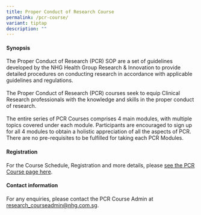```yaml
---
title: Proper Conduct of Research Course
permalink: /pcr-course/
variant: tiptap
description: ""
---
```

<h4><strong>Synopsis</strong></h4>
<p>The Proper Conduct of Research (PCR) SOP are a set of guidelines developed
by the NHG Health Group Research &amp; Innovation&nbsp;to provide detailed
procedures on conducting research in accordance with applicable guidelines
and regulations.
<br>
<br>The Proper Conduct of Research (PCR) courses seek to equip Clinical Research
professionals with the knowledge and skills in the proper conduct of research.
<br>
<br>The entire series of PCR Courses comprises 4 main modules, with multiple
topics covered under each module. Participants are encouraged to sign up
for all 4 modules to obtain a holistic appreciation of all the aspects
of PCR. There are no pre-requisites to be fulfilled for taking each PCR
Modules.</p>
<p></p>
<h4><strong>Registration</strong></h4>
<p>For the Course Schedule, Registration and more details, please <a href="https://ethics.gri.nhg.com.sg/pcr-overview/" rel="noopener nofollow" target="_blank">see the PCR Course page here</a>.</p>
<h4><strong>Contact information</strong></h4>
<p>For any enquiries, please contact the PCR Course Admin at <a href="mailto:research_courseadmin@nhg.com.sg" rel="noopener noreferrer nofollow" target="_blank"><u>research_courseadmin@nhg.com.sg</u></a>.
<br>
</p>